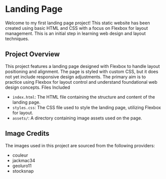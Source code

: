# Landing Page

Welcome to my first landing page project! This static website has been created using basic HTML and CSS with a focus on Flexbox for layout management. This is an initial step in learning web design and layout techniques.

## Project Overview

This project features a landing page designed with Flexbox to handle layout positioning and alignment. The page is styled with custom CSS, but it does not yet include responsive design adjustments. The primary aim is to practice using Flexbox for layout control and understand foundational web design concepts.
Files Included

  - `index.html`: The HTML file containing the structure and content of the landing page.
  - `styles.css`: The CSS file used to style the landing page, utilizing Flexbox for layout.
  - `assets/`: A directory containing image assets used on the page.

## Image Credits
The images used in this project are sourced from the following providers:
- couleur
- jackmac34
- geoluro11
- stocksnap
